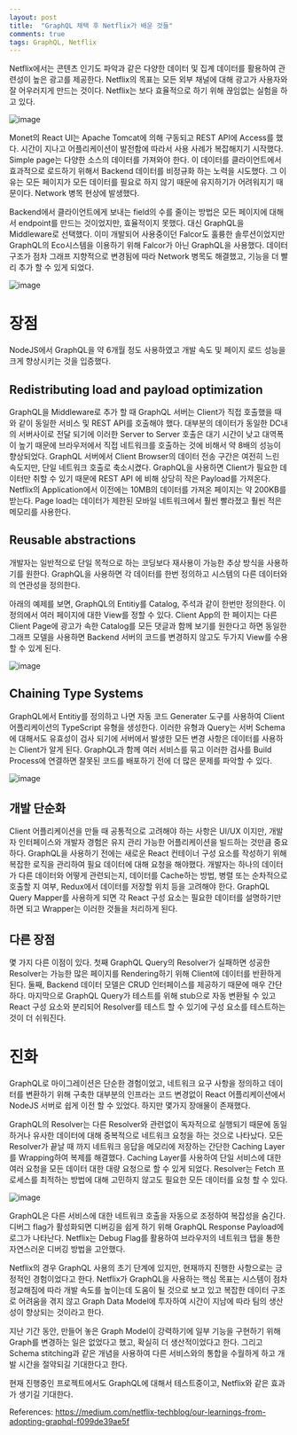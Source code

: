 ```yaml
---
layout: post
title:  "GraphQL 채택 후 Netflix가 배운 것들"
comments: true
tags: GraphQL, Netflix
---
```

Netflix에서는 콘텐츠 인기도 파악과 같은 다양한 데이터 및 집계 데이터를 활용하여 관련성이 높은 광고를 제공한다. Netflix의 목표는 모든 외부 채널에 대해 광고가 사용자와 잘 어우러지게 만드는 것이다. Netflix는 보다 효율적으로 하기 위해 끊임없는 실험을 하고 있다.

![image](https://user-images.githubusercontent.com/111643/116035264-a862f300-a69f-11eb-9d98-f84fc200f323.png)

Monet의 React UI는 Apache Tomcat에 의해 구동되고 REST API에 Access를 했다. 시간이 지나고 어플리케이션이 발전함에 따라서 사용 사례가 복잡해지기 시작했다. Simple page는 다양한 소스의 데이터를 가져와야 한다. 이 데이터를 클라이언트에서 효과적으로 로드하기 위해서 Backend 데이터를 비정규화 하는 노력을 시도했다. 그 이유는 모든 페이지가 모든 데이터를 필요로 하지 않기 때문에 유지하기가 어려워지기 때문이다. Network 병목 현상에 발생했다.

Backend에서 클라이언트에게 보내는 field의 수를 줄이는 방법은 모든 페이지에 대해서 endpoint를 만드는 것이었지만, 효율적이지 못했다. 대신 GraphQL을 Middleware로 선택했다. 이미 개발되어 사용중이던 Falcor도 훌륭한 솔루션이었지만 GraphQL의 Eco시스템을 이용하기 위해 Falcor가 아닌 GraphQL을 사용했다. 데이터 구조가 점차 그래프 지향적으로 변경됨에 따라 Network 병목도 해결했고, 기능을 더 빨리 추가 할 수 있게 되었다.

![image](https://user-images.githubusercontent.com/111643/116035290-b44eb500-a69f-11eb-9351-7d580e300d36.png)

# 장점
NodeJS에서 GraphQL을 약 6개월 정도 사용하였고 개발 속도 및 페이지 로드 성능을 크게 향상시키는 것을 입증했다.

## Redistributing load and payload optimization
GraphQL을 Middleware로 추가 할 때 GraphQL 서버는 Client가 직접 호출했을 때와 같이 동일한 서비스 및 REST API를 호출해야 했다. 대부분의 데이터가 동일한 DC내의 서버사이로 전달 되기에 이러한 Server to Server 호출은 대기 시간이 낮고 대역폭이 높기 때문에 브라우저에서 직접 네트워크를 호출하는 것에 비해서 약 8배의 성능이 향상되었다. GraphQL 서버에서 Client Browser의 데이터 전송 구간은 여전히 느린 속도지만, 단일 네트워크 호출로 축소시켰다. GraphQL을 사용하면 Client가 필요한 데이터만 취할 수 있기 때문에 REST API 에 비해 상당히 작은 Payload를 가져온다. Netflix의 Application에서 이전에는 10MB의 데이터를 가져온 페이지는 약 200KB를 받는다. Page load는 데이터가 제한된 모바일 네트워크에서 훨씬 빨라졌고 훨씬 적은 메모리를 사용한다.

## Reusable abstractions
개발자는 일반적으로 단일 목적으로 하는 코딩보다 재사용이 가능한 추상 방식을 사용하기를 원한다. GraphQL을 사용하면 각 데이터를 한번 정의하고 시스템의 다른 데이터와의 연관성을 정의한다.

아래의 예제를 보면, GraphQL의 Entitiy를 Catalog, 주석과 같이 한번만 정의한다. 이 정의에서 여러 페이지에 대한 View를 정할 수 있다. Client App의 한 페이지는 다른 Client Page에 광고가 속한 Catalog를 모든 댓글과 함께 보기를 원한다고 하면 동일한 그래프 모델을 사용하면 Backend 서버의 코드를 변경하지 않고도 두가지 View를 수용할 수 있게 된다.

![image](https://user-images.githubusercontent.com/111643/116035323-c3cdfe00-a69f-11eb-8fc4-cdb4100b0df0.png)

## Chaining Type Systems
GraphQL에서 Entitiy를 정의하고 나면 자동 코드 Generater 도구를 사용하여 Client 어플리케이션의 TypeScript 유형을 생성한다. 이러한 유형과 Query는 서버 Schema에 대해서도 유효성이 검사 되기에 서버에서 발생한 모든 변경 사항은 데이터를 사용하는 Client가 알게 된다. GraphQL과 함께 여러 서비스를 묶고 이러한 검사를 Build Process에 연결하면 잘못된 코드를 배포하기 전에 더 많은 문제를 파악할 수 있다.

![image](https://user-images.githubusercontent.com/111643/116035348-ccbecf80-a69f-11eb-8f16-695b7d4cb7a1.png)

## 개발 단순화
Client 어플리케이션을 만들 때 공통적으로 고려해야 하는 사항은 UI/UX 이지만, 개발자 인터페이스와 개발자 경험은 유지 관리 가능한 어플리케이션을 빌드하는 것만큼 중요하다. GraphQL을 사용하기 전에는 새로운 React 컨테이너 구성 요소를 작성하기 위해 복잡한 로직을 관리하여 필요 데이터에 대해 요청을 해야했다. 개발자는 하나의 데이터가 다른 데이터와 어떻게 관련되는지, 데이터를 Cache하는 방법, 병렬 또는 순차적으로 호출할 지 여부, Redux에서 데이터를 저장할 위치 등을 고려해야 한다. GraphQL Query Mapper를 사용하게 되면 각 React 구성 요소는 필요한 데이터를 설명하기만 하면 되고 Wrapper는 이러한 것들을 처리하게 된다.

## 다른 장점
몇 가지 다른 이점이 있다. 첫째 GraphQL Query의 Resolver가 실패하면 성공한 Resolver는 가능한 많은 페이지를 Rendering하기 위해 Client에 데이터를 반환하게 된다. 둘째, Backend 데이터 모델은 CRUD 인터페이스를 제공하기 때문에 매우 간단하다. 마지막으로 GraphQL Query가 테스트를 위해 stub으로 자동 변환될 수 있고 React 구성 요소와 분리되어 Resolver를 테스트 할 수 있기에 구성 요소를 테스트하는 것이 더 쉬워진다.

# 진화
GraphQL로 마이그레이션은 단순한 경험이었고, 네트워크 요구 사항을 정의하고 데이터를 변환하기 위해 구축한 대부분의 인프라는 코드 변경없이 React 어플리케이션에서 NodeJS 서버로 쉽게 이전 할 수 있었다. 하지만 몇가지 장애물이 존재했다.

GraphQL의 Resolver는 다른 Resolver와 관련없이 독자적으로 실행되기 때문에 동일하거나 유사한 데이터에 대해 중복적으로 네트워크 요청을 하는 것으로 나타났다. 모든 Resolver가 끝날 때 까지 네트워크 응답을 메모리에 저장하는 간단한 Caching Layer를 Wrapping하여 복제를 해결했다. Caching Layer를 사용하여 단일 서비스에 대한 여러 요청을 모든 데이터 대한 대량 요청으로 할 수 있게 되었다. Resolver는 Fetch 프로세스를 최적하는 방법에 대해 고민하지 않고도 필요한 모든 데이터를 요청 할 수 있다.

![image](https://user-images.githubusercontent.com/111643/116035380-dea07280-a69f-11eb-9652-cda8c9a6caa7.png)

GraphQL은 다른 서비스에 대한 네트워크 호출을 자동으로 조정하여 복잡성을 숨긴다. 디버그 flag가 활성화되면 디버깅을 쉽게 하기 위해 GraphQL Response Payload에 로그가 나타난다. Netflix는 Debug Flag를 활용하여 브라우저의 네트워크 탭을 통한 자연스러운 디버깅 방법을 고안했다.

Netflix의 경우 GraphQL 사용의 초기 단계에 있지만, 현재까지 진행한 사항으로는 긍정적인 경험이었다고 한다. Netflix가 GraphQL을 사용하는 핵심 목표는 시스템이 점차 정교해짐에 따라 개발 속도를 높이는데 도움이 될 것으로 보고 있고 복잡한 데이터 구조로 어려움을 겪지 않고 Graph Data Model에 투자하여 시간이 지남에 따라 팀의 생산성이 향상되는 것이라고 한다.

지난 기간 동안, 만들어 놓은 Graph Model이 강력하기에 일부 기능을 구현하기 위해 Graph를 변경하는 일은 없었다고 했고, 확실히 더 생산적이었다고 한다. 그리고 Schema stitching과 같은 개념을 사용하여 다른 서비스와의 통합을 수월하게 하고 개발 시간을 절약되길 기대한다고 한다.

현재 진행중인 프로젝트에서도 GraphQL에 대해서 테스트중이고, Netflix와 같은 효과가 생기길 기대한다.

References: https://medium.com/netflix-techblog/our-learnings-from-adopting-graphql-f099de39ae5f

